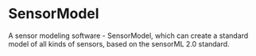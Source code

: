 # SensorModel
A sensor modeling software - SensorModel, which can create a standard model of all kinds of sensors, based on the  sensorML  2.0 standard.

